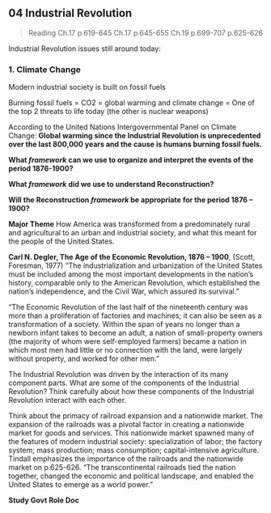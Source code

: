 ## 04 Industrial Revolution

>Reading
Ch.17 p.619-645
Ch.17 p.645-655
Ch.19 p.699-707
p.625-626

Industrial Revolution issues still around today:

### 1. Climate Change
Modern industrial society is built on fossil fuels

Burning fossil fuels = CO2 = global warming and climate change = One of the top 2 threats to life today (the other is nuclear weapons)

According to the United Nations Intergovernmental Panel on Climate Change: **Global warming since the Industrial Revolution is unprecedented over the last
800,000 years and the cause is humans burning fossil fuels.**

**What _framework_ can we use to organize and interpret the events of the period 1876-1900?**

**What _framework_ did we use to understand Reconstruction?**

**Will the Reconstruction _framework_ be appropriate for the period 1876 – 1900?**

**Major Theme**
How America was transformed from a predominately rural and agricultural to an urban and industrial society, and what this meant for the people of the United States.

**Carl N. Degler, The Age of the Economic Revolution, 1876 – 1900**, (Scott, Foresman, 1977)
“The industrialization and urbanization of the United States must be included among the most important developments in the nation’s history, comparable only to the American Revolution, which established the nation’s independence, and the Civil War, which assured its survival.”

“The Economic Revolution of the last half of the nineteenth century was more than a proliferation of factories and machines; it can also be seen as a transformation of a society. Within the span of years no longer than a newborn infant takes to become an adult, a nation of small-property owners (the majority of whom were self-employed farmers) became a nation in which most men had little or no connection with the land, were largely without property, and worked for other men.”

The Industrial Revolution was driven by the interaction of its many component parts. What are some of the components of the Industrial Revolution? Think carefully about how these components of the Industrial Revolution interact with each other.

Think about the primacy of railroad expansion and a nationwide market.
The expansion of the railroads was a pivotal factor in creating a nationwide market for goods and services. This nationwide market spawned many of the features of modern industrial society: specialization of labor; the factory system; mass production; mass consumption; capital-intensive agriculture.
Tindall emphasizes the importance of the railroads and the nationwide market on
p.625-626.
“The transcontinental railroads tied the nation together, changed the economic and political landscape, and enabled the United States to emerge as a world power.”

**Study Govt Role Doc**
